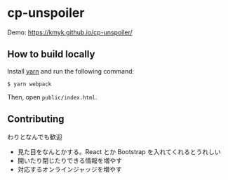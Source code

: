 # cp-unspoiler

Demo: <https://kmyk.github.io/cp-unspoiler/>

## How to build locally

Install [yarn](https://yarnpkg.com/) and run the following command:

```console
$ yarn webpack
```

Then, open `public/index.html`.

## Contributing

わりとなんでも歓迎

-   見た目をなんとかする。React とか Bootstrap を入れてくれるとうれしい
-   開いたり閉じたりできる情報を増やす
-   対応するオンラインジャッジを増やす
